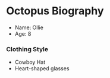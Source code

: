 # Octopus Biography

* Name: Ollie
* Age: 8

### Clothing Style

* Cowboy Hat
* Heart-shaped glasses
